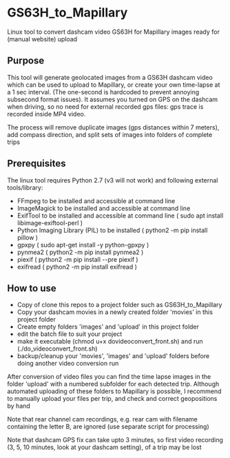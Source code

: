 # GS63H_to_Mapillary
Linux tool to convert dashcam video GS63H for Mapillary images ready for (manual website) upload

## Purpose

This tool will generate geolocated images from a GS63H dashcam video which can be used to upload to Mapillary, or create your own time-lapse at a 1 sec interval. (The one-second is hardcoded to prevent annoying subsecond format issues).
It assumes you turned on GPS on the dashcam when driving, so no need for external recorded gps files: gps trace is recorded inside MP4 video.

The process will remove duplicate images (gps distances within 7 meters), add compass direction, and split sets of images into folders of complete trips

## Prerequisites
The linux tool requires Python 2.7 (v3 will not work) and following external tools/library:
* FFmpeg to be installed and accessible at command line
* ImageMagick to be installed and accessible at command line
* ExifTool to be installed and accessible at command line ( sudo apt install libimage-exiftool-perl )
* Python Imaging Library (PIL) to be installed ( python2 -m pip install pillow )
* gpxpy ( sudo apt-get install -y python-gpxpy )
* pynmea2 ( python2 -m pip install pynmea2 )
* piexif ( python2 -m pip install --pre piexif )
* exifread ( python2 -m pip install exifread )

## How to use
* Copy of clone this repos to a project folder such as GS63H_to_Mapillary
* Copy your dashcam movies in a newly created folder 'movies' in this project folder
* Create empty folders 'images' and 'upload' in this project folder
* edit the batch file to suit your project
* make it executable (chmod u+x dovideoconvert_front.sh) and run (./do_videoconvert_front.sh)
* backup/cleanup your 'movies', 'images' and 'upload' folders before doing another video conversion run

After conversion of video files you can find the time lapse images in the folder 'upload' with a numbered subfolder for each detected trip. Although automated uploading of these folders to Mapillary is possible, I recommend to manually upload your files per trip, and check and correct geopositions by hand

Note that rear channel cam recordings, e.g. rear cam with filename containing the letter B, are ignored (use separate script for processing)

Note that dashcam GPS fix can take upto 3 minutes, so first video recording (3, 5, 10 minutes, look at your dashcam setting), of a trip may be lost


